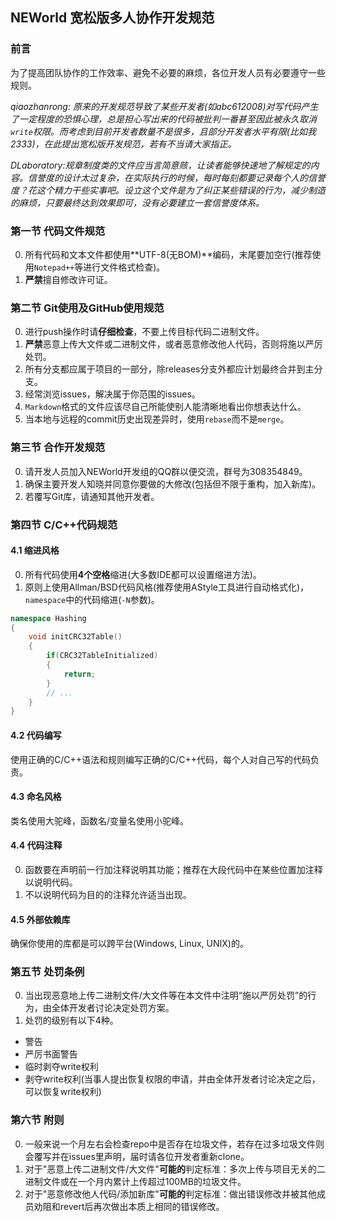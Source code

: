 ## NEWorld 宽松版多人协作开发规范

### 前言

为了提高团队协作的工作效率、避免不必要的麻烦，各位开发人员有必要遵守一些规则。

_qiaozhanrong: 原来的开发规范导致了某些开发者(如abc612008)对写代码产生了一定程度的恐惧心理，总是担心写出来的代码被批判一番甚至因此被永久取消`write`权限。而考虑到目前开发者数量不是很多，且部分开发者水平有限(比如我2333)，在此提出宽松版开发规范，若有不当请大家指正。_

_DLaboratory:规章制度类的文件应当言简意赅，让读者能够快速地了解规定的内容。信誉度的设计太过复杂，在实际执行的时候，每时每刻都要记录每个人的信誉度？花这个精力干些实事吧。设立这个文件是为了纠正某些错误的行为，减少制造的麻烦，只要最终达到效果即可，没有必要建立一套信誉度体系。_

### 第一节 代码文件规范

0. 所有代码和文本文件都使用**UTF-8(无BOM)**编码，末尾要加空行(推荐使用`Notepad++`等进行文件格式检查)。
0. **严禁**擅自修改许可证。

### 第二节 Git使用及GitHub使用规范

0. 进行push操作时请**仔细检查**，不要上传目标代码二进制文件。
0. **严禁**恶意上传大文件或二进制文件，或者恶意修改他人代码，否则将施以严厉处罚。
0. 所有分支都应属于项目的一部分，除releases分支外都应计划最终合并到主分支。
0. 经常浏览issues，解决属于你范围的issues。
0. `Markdown`格式的文件应该尽自己所能使别人能清晰地看出你想表达什么。
0. 当本地与远程的commit历史出现差异时，使用`rebase`而不是`merge`。

### 第三节 合作开发规范

0. 请开发人员加入NEWorld开发组的QQ群以便交流，群号为308354849。
0. 确保主要开发人知晓并同意你要做的大修改(包括但不限于重构，加入新库)。
0. 若覆写Git库，请通知其他开发者。

### 第四节 C/C++代码规范

#### 4.1 缩进风格

0. 所有代码使用**4个空格**缩进(大多数IDE都可以设置缩进方法)。
0. 原则上使用Allman/BSD代码风格(推荐使用AStyle工具进行自动格式化)，`namespace`中的代码缩进(`-N`参数)。

```C++
namespace Hashing
{
    void initCRC32Table()
    {
        if(CRC32TableInitialized)
        {
            return;
        }
        // ...
    }
}
```

#### 4.2 代码编写

使用正确的C/C++语法和规则编写正确的C/C++代码，每个人对自己写的代码负责。

#### 4.3 命名风格

类名使用大驼峰，函数名/变量名使用小驼峰。

#### 4.4 代码注释

0. 函数要在声明前一行加注释说明其功能；推荐在大段代码中在某些位置加注释以说明代码。
0. 不以说明代码为目的的注释允许适当出现。

#### 4.5 外部依赖库

确保你使用的库都是可以跨平台(Windows, Linux, UNIX)的。

### 第五节 处罚条例

0. 当出现恶意地上传二进制文件/大文件等在本文件中注明“施以严厉处罚”的行为，由全体开发者讨论决定处罚方案。
0. 处罚的级别有以下4种。

- 警告
- 严厉书面警告
- 临时剥夺write权利
- 剥夺write权利(当事人提出恢复权限的申请，并由全体开发者讨论决定之后，可以恢复write权利)

### 第六节 附则

0. 一般来说一个月左右会检查repo中是否存在垃圾文件，若存在过多垃圾文件则会覆写并在issues里声明，届时请各位开发者重新clone。
0. 对于"恶意上传二进制文件/大文件"**可能的**判定标准：多次上传与项目无关的二进制文件或在一个月内累计上传超过100MB的垃圾文件。
0. 对于"恶意修改他人代码/添加新库"**可能的**判定标准：做出错误修改并被其他成员劝阻和revert后再次做出本质上相同的错误修改。
